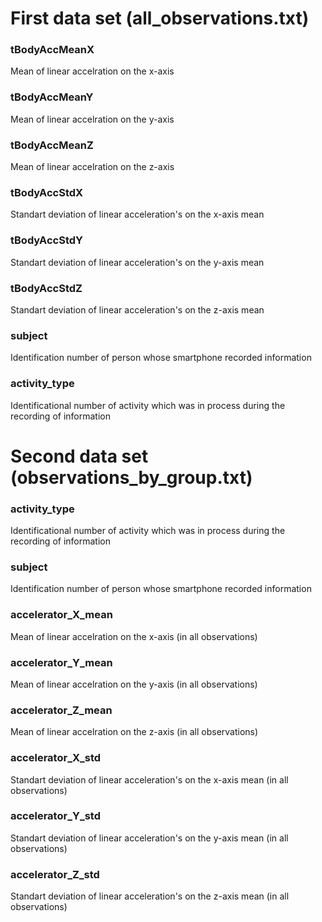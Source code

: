 # First data set (all_observations.txt)
### tBodyAccMeanX
Mean of linear accelration on the x-axis
### tBodyAccMeanY
Mean of linear accelration on the y-axis
### tBodyAccMeanZ
Mean of linear accelration on the z-axis
### tBodyAccStdX
Standart deviation of linear acceleration's on the x-axis mean
### tBodyAccStdY
Standart deviation of linear acceleration's on the y-axis mean
### tBodyAccStdZ
Standart deviation of linear acceleration's on the z-axis mean
### subject
Identification number of person whose smartphone recorded information
### activity_type
Identificational number of activity which was in process during the recording of information

# Second data set (observations\_by\_group.txt)
### activity_type
Identificational number of activity which was in process during the recording of information
### subject
Identification number of person whose smartphone recorded information
### accelerator_X_mean
Mean of linear accelration on the x-axis (in all observations)
### accelerator_Y_mean
Mean of linear accelration on the y-axis (in all observations)
### accelerator_Z_mean
Mean of linear accelration on the z-axis (in all observations)
### accelerator_X_std
Standart deviation of linear acceleration's on the x-axis mean (in all observations)
### accelerator_Y_std
Standart deviation of linear acceleration's on the y-axis mean (in all observations)
### accelerator_Z_std
Standart deviation of linear acceleration's on the z-axis mean (in all observations)
